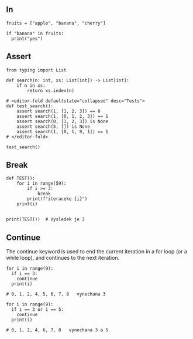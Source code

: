 ## In

```Py
fruits = ["apple", "banana", "cherry"]

if "banana" in fruits:
  print("yes")
```

## Assert

```Py
from typing import List

def search(n: int, xs: List[int]) -> List[int]:
    if n in xs:
        return xs.index(n)

# <editor-fold defaultstate="collapsed" desc="Tests">
def test_search():
    assert search(1, [1, 2, 3]) == 0
    assert search(1, [0, 1, 2, 3]) == 1
    assert search(0, [1, 2, 3]) is None
    assert search(5, []) is None
    assert search(1, [0, 1, 0, 1]) == 1
# </editor-fold>

test_search()
```

## Break

```Py
def TEST():
    for i in range(59):
        if i >= 3:
            break
        print(f"iteraceke {i}")
    print(i)


print(TEST())  # Vysledek je 3
```

## Continue
The continue keyword is used to end the current iteration in a for loop (or a while loop), and continues to the next iteration.

```Py
for i in range(9):
  if i == 3:
    continue
  print(i)

# 0, 1, 2, 4, 5, 6, 7, 8   vynechana 3
```

```Py
for i in range(9):
  if i == 3 or i == 5:
    continue
  print(i)

# 0, 1, 2, 4, 6, 7, 8   vynechana 3 a 5
```
